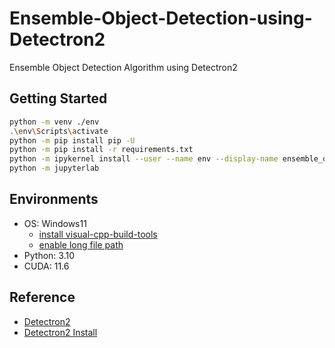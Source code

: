 # Ensemble-Object-Detection-using-Detectron2
Ensemble Object Detection Algorithm using Detectron2

## Getting Started
```bash
python -m venv ./env
.\env\Scripts\activate
python -m pip install pip -U
python -m pip install -r requirements.txt
python -m ipykernel install --user --name env --display-name ensemble_detectron2
python -m jupyterlab
```

## Environments
* OS: Windows11 
    * [install visual-cpp-build-tools](https://visualstudio.microsoft.com/ko/visual-cpp-build-tools/)
    * [enable long file path](https://windows789.com/ko/windows-11-10%EC%97%90%EC%84%9C-win32-%EA%B8%B4-%EA%B2%BD%EB%A1%9C%EB%A5%BC-%ED%99%9C%EC%84%B1%ED%99%94-%EB%98%90%EB%8A%94-%EB%B9%84%ED%99%9C%EC%84%B1%ED%99%94%ED%95%98%EB%8A%94-%EB%B0%A9%EB%B2%95)
* Python: 3.10
* CUDA: 11.6

## Reference
* [Detectron2](https://github.com/facebookresearch/detectron2)
* [Detectron2 Install](https://detectron2.readthedocs.io/en/latest/tutorials/install.html)